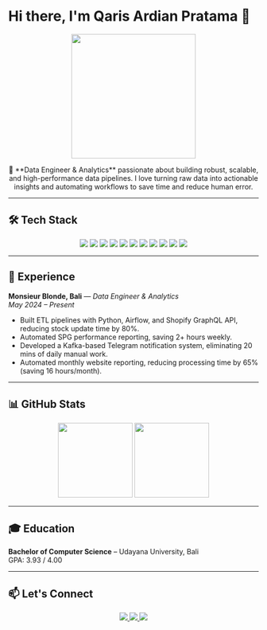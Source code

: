 # Hi there, I'm Qaris Ardian Pratama 👋  

<p align="center">
  <img src="https://media.giphy.com/media/WUlplcMpOCEmTGBtBW/giphy.gif" width="250">
</p>

<p align="center">
  🚀 **Data Engineer & Analytics** passionate about building robust, scalable, and high-performance data pipelines.  
  I love turning raw data into actionable insights and automating workflows to save time and reduce human error.  
</p>

---

## 🛠️ Tech Stack
<p align="center">
  <img src="https://img.shields.io/badge/Python-3776AB?style=for-the-badge&logo=python&logoColor=white"/>
  <img src="https://img.shields.io/badge/SQL-316192?style=for-the-badge&logo=postgresql&logoColor=white"/>
  <img src="https://img.shields.io/badge/Shell_Script-121011?style=for-the-badge&logo=gnu-bash&logoColor=white"/>
  <img src="https://img.shields.io/badge/Apache_Airflow-017CEE?style=for-the-badge&logo=apache-airflow&logoColor=white"/>
  <img src="https://img.shields.io/badge/dbt-FF694B?style=for-the-badge&logo=dbt&logoColor=white"/>
  <img src="https://img.shields.io/badge/Apache_Kafka-231F20?style=for-the-badge&logo=apache-kafka&logoColor=white"/>
  <img src="https://img.shields.io/badge/Apache_Spark-E25A1C?style=for-the-badge&logo=apache-spark&logoColor=white"/>
  <img src="https://img.shields.io/badge/Docker-2496ED?style=for-the-badge&logo=docker&logoColor=white"/>
  <img src="https://img.shields.io/badge/Snowflake-29B5E8?style=for-the-badge&logo=snowflake&logoColor=white"/>
  <img src="https://img.shields.io/badge/BigQuery-669DF6?style=for-the-badge&logo=google-cloud&logoColor=white"/>
  <img src="https://img.shields.io/badge/Tableau-E97627?style=for-the-badge&logo=tableau&logoColor=white"/>
</p>

---

## 💼 Experience

**Monsieur Blonde, Bali** — *Data Engineer & Analytics*  
*May 2024 – Present*  
- Built ETL pipelines with Python, Airflow, and Shopify GraphQL API, reducing stock update time by 80%.  
- Automated SPG performance reporting, saving 2+ hours weekly.  
- Developed a Kafka-based Telegram notification system, eliminating 20 mins of daily manual work.  
- Automated monthly website reporting, reducing processing time by 65% (saving 16 hours/month).  

---

## 📊 GitHub Stats
<p align="center">
  <img src="https://github-readme-stats.vercel.app/api?username=qarisp&show_icons=true&theme=tokyonight" height="150"/>
  <img src="https://github-readme-stats.vercel.app/api/top-langs/?username=qarisp&layout=compact&theme=tokyonight" height="150"/>
</p>

---

## 🎓 Education
**Bachelor of Computer Science** – Udayana University, Bali  
GPA: 3.93 / 4.00  

---

## 📫 Let's Connect
<p align="center">
  <a href="https://www.linkedin.com/in/qaris-pratama-640960207/">
    <img src="https://img.shields.io/badge/LinkedIn-0A66C2?style=for-the-badge&logo=linkedin&logoColor=white"/>
  </a>
  <a href="https://qarisp.github.io/">
    <img src="https://img.shields.io/badge/Website-000000?style=for-the-badge&logo=About.me&logoColor=white"/>
  </a>
  <a href="https://www.credly.com/users/qaris-ardian-pratama">
    <img src="https://img.shields.io/badge/Credly-FF6B00?style=for-the-badge&logo=credly&logoColor=white"/>
  </a>
</p>
